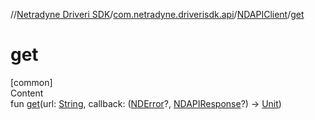 //[Netradyne Driveri SDK](../../index.md)/[com.netradyne.driverisdk.api](../index.md)/[NDAPIClient](index.md)/[get](get.md)



# get  
[common]  
Content  
fun [get](get.md)(url: [String](https://kotlinlang.org/api/latest/jvm/stdlib/kotlin/-string/index.html), callback: ([NDError](../../com.netradyne.driverisdk/-n-d-error/index.md)?, [NDAPIResponse](../-n-d-a-p-i-response/index.md)?) -> [Unit](https://kotlinlang.org/api/latest/jvm/stdlib/kotlin/-unit/index.html))  



